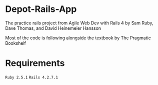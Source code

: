 # Depot-Rails-App
The practice rails project from Agile Web Dev with Rails 4 by Sam Ruby, Dave Thomas, and David Heinemeier Hansson

Most of the code is following alongside the textbook by The Pragmatic Bookshelf

# Requirements
`Ruby 2.5.1`
`Rails 4.2.7.1`
